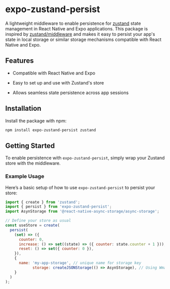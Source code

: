 

# expo-zustand-persist 
A lightweight middleware to enable persistence for [zustand](https://github.com/pmndrs/zustand)  state management in React Native and Expo applications. This package is inspired by [zustand/middleware](https://github.com/pmndrs/zustand)  and makes it easy to persist your app's state in local storage or similar storage mechanisms compatible with React Native and Expo.
## Features 

- Compatible with React Native and Expo

- Easy to set up and use with Zustand's store

- Allows seamless state persistence across app sessions

## Installation 

Install the package with npm:

```bash
npm install expo-zustand-persist zustand
```
 

## Getting Started 
To enable persistence with `expo-zustand-persist`, simply wrap your Zustand store with the middleware.
### Example Usage 
Here’s a basic setup of how to use `expo-zustand-persist` to persist your store:

```javascript
import { create } from 'zustand';
import { persist } from 'expo-zustand-persist';
import AsynStorage from '@react-native-async-storage/async-storage';

// Define your store as usual
const useStore = create(
  persist(
    (set) => ({
      counter: 0,
      increase: () => set((state) => ({ counter: state.counter + 1 })),
      reset: () => set({ counter: 0 }),
    }),
    {
      name: 'my-app-storage', // unique name for storage key
            storage: createJSONStorage(() => AsynStorage), // Using WmaStorage as the storage engine
    }
  )
);
```